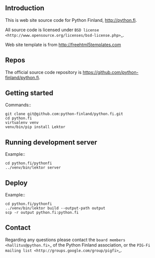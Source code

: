 Introduction
------------

This is web site source code for Python Finland, http://python.fi.

All source code is licensed under `BSD license <http://www.opensource.org/licenses/bsd-license.php>`_.

Web site template is from http://freehtml5templates.com

Repos
-----

The official source code repository is
https://github.com/python-finland/python.fi.

Getting started
---------------

Commands::

    git clone git@github.com:python-finland/python.fi.git
    cd python.fi
    virtualenv venv
    venv/bin/pip install Lektor

Running development server
--------------------------

Example::

    cd python.fi/pythonfi
    ../venv/bin/lektor server

Deploy
------

Example::

    cd python.fi/pythonfi
    ../venv/bin/lektor build --output-path output
    scp -r output python.fi:python.fi

Contact
-------

Regarding any questions please contact the `board members
<hallitus@python.fi>`_ of the Python Finland association, or the
`PIG-Fi mailing list <http://groups.google.com/group/pigfi>`_.
